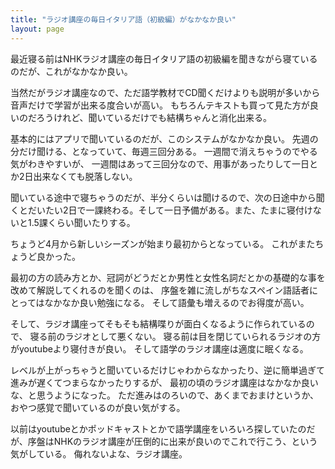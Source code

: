 ```yaml
---
title: "ラジオ講座の毎日イタリア語（初級編）がなかなか良い"
layout: page	
---
```


最近寝る前はNHKラジオ講座の毎日イタリア語の初級編を聞きながら寝ているのだが、これがなかなか良い。

当然だがラジオ講座なので、ただ語学教材でCD聞くだけよりも説明が多いから音声だけで学習が出来る度合いが高い。
もちろんテキストも買って見た方が良いのだろうけれど、聞いているだけでも結構ちゃんと消化出来る。

基本的にはアプリで聞いているのだが、このシステムがなかなか良い。
先週の分だけ聞ける、となっていて、毎週三回分ある。
一週間で消えちゃうのでやる気がわきやすいが、
一週間はあって三回分なので、用事があったりして一日とか2日出来なくても脱落しない。

聞いている途中で寝ちゃうのだが、半分くらいは聞けるので、次の日途中から聞くとだいたい2日で一課終わる。そして一日予備がある。また、たまに寝付けないと1.5課くらい聞いたりする。

ちょうど4月から新しいシーズンが始まり最初からとなっている。
これがまたちょうど良かった。

最初の方の読み方とか、冠詞がどうだとか男性と女性名詞だとかの基礎的な事を改めて解説してくれるのを聞くのは、
序盤を雑に流しがちなスペイン語話者にとってはなかなか良い勉強になる。
そして語彙も増えるのでお得度が高い。

そして、ラジオ講座ってそもそも結構喋りが面白くなるように作られているので、
寝る前のラジオとして悪くない。
寝る前は目を閉じていられるラジオの方がyoutubeより寝付きが良い。
そして語学のラジオ講座は適度に眠くなる。

レベルが上がっちゃうと聞いているだけじゃわからなかったり、逆に簡単過ぎて進みが遅くてつまらなかったりするが、
最初の頃のラジオ講座はなかなか良いな、と思うようになった。
ただ進みはのろいので、あくまでおまけというか、おやつ感覚で聞いているのが良い気がする。

以前はyoutubeとかポッドキャストとかで語学講座をいろいろ探していたのだが、序盤はNHKのラジオ講座が圧倒的に出来が良いのでこれで行こう、という気がしている。
侮れないよな、ラジオ講座。

